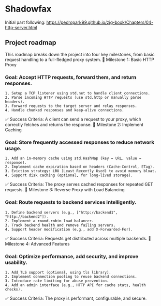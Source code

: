 # Shadowfax

Initial part following: https://pedropark99.github.io/zig-book/Chapters/04-http-server.html

## Project roadmap

This roadmap breaks down the project into four key milestones, from basic request handling to a full-fledged proxy system.
📌 Milestone 1: Basic HTTP Proxy

### Goal: Accept HTTP requests, forward them, and return responses.

    1. Setup a TCP listener using std.net to handle client connections.
    2. Parse incoming HTTP requests (use std.http or manually parse headers).
    3. Forward requests to the target server and relay responses.
    4. Handle chunked responses and keep-alive connections.

✅ Success Criteria: A client can send a request to your proxy, which correctly fetches and returns the response.
📌 Milestone 2: Implement Caching

### Goal: Store frequently accessed responses to reduce network usage.

    1. Add an in-memory cache using std.HashMap (key = URL, value = response).
    2. Implement cache expiration based on headers (Cache-Control, ETag).
    3. Eviction strategy: LRU (Least Recently Used) to avoid memory bloat.
    4. Support disk caching (optional, for long-lived storage).

✅ Success Criteria: The proxy serves cached responses for repeated GET requests.
📌 Milestone 3: Reverse Proxy with Load Balancing

### Goal: Route requests to backend services intelligently.

    1. Define backend servers (e.g., ["http://backend1", "http://backend2"]).
    2. Implement a round-robin load balancer.
    3. Track backend health and remove failing servers.
    4. Support header modification (e.g., add X-Forwarded-For).

✅ Success Criteria: Requests get distributed across multiple backends.
📌 Milestone 4: Advanced Features

### Goal: Optimize performance, add security, and improve usability.

    1. Add TLS support (optional, using tls library).
    2. Implement connection pooling to reuse backend connections.
    3. Introduce rate limiting for abuse prevention.
    4. Add an admin interface (e.g., HTTP API for cache stats, health checks).

✅ Success Criteria: The proxy is performant, configurable, and secure.

